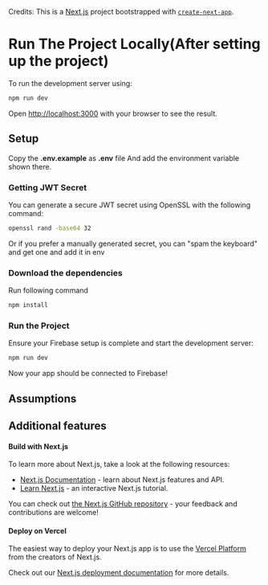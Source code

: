 Credits: This is a [Next.js](https://nextjs.org) project bootstrapped with [`create-next-app`](https://nextjs.org/docs/app/api-reference/cli/create-next-app).

# Run The Project Locally(After setting up the project)


To run the development server using:

```bash
npm run dev
```

Open [http://localhost:3000](http://localhost:3000) with your browser to see the result.
## Setup
Copy the **.env.example** as **.env** file And add the environment variable shown there.

### **Getting JWT Secret**
You can generate a secure JWT secret using OpenSSL with the following command:
```bash
openssl rand -base64 32
```
Or if you prefer a manually generated secret, you can "spam the keyboard" and get one and add it in env 

### Download the dependencies
Run following command
```bash
npm install
```

### **Run the Project**
Ensure your Firebase setup is complete and start the development server:
```bash
npm run dev
```
Now your app should be connected to Firebase!



## Assumptions


## Additional features


#### Build with Next.js

To learn more about Next.js, take a look at the following resources:

- [Next.js Documentation](https://nextjs.org/docs) - learn about Next.js features and API.
- [Learn Next.js](https://nextjs.org/learn) - an interactive Next.js tutorial.

You can check out [the Next.js GitHub repository](https://github.com/vercel/next.js) - your feedback and contributions are welcome!

#### Deploy on Vercel

The easiest way to deploy your Next.js app is to use the [Vercel Platform](https://vercel.com/new?utm_medium=default-template&filter=next.js&utm_source=create-next-app&utm_campaign=create-next-app-readme) from the creators of Next.js.

Check out our [Next.js deployment documentation](https://nextjs.org/docs/app/building-your-application/deploying) for more details.
